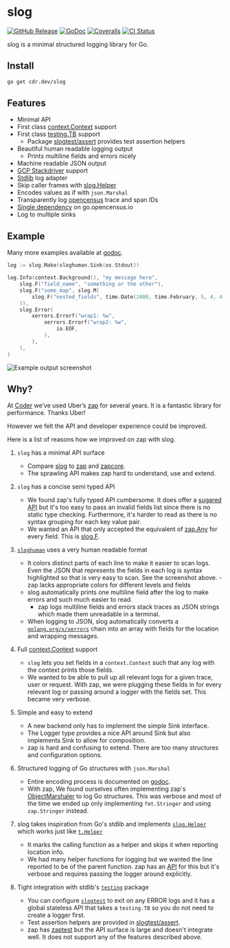 # slog

[![GitHub Release](https://img.shields.io/github/v/release/cdr/slog?color=6b9ded&sort=semver)](https://github.com/cdr/slog/releases)
[![GoDoc](https://godoc.org/cdr.dev/slog?status.svg)](https://godoc.org/cdr.dev/slog)
[![Coveralls](https://img.shields.io/coveralls/github/cdr/slog?color=65d6a4)](https://coveralls.io/github/cdr/slog)
[![CI Status](https://github.com/cdr/slog/workflows/ci/badge.svg)](https://github.com/cdr/slog/actions)

slog is a minimal structured logging library for Go.

## Install

```bash
go get cdr.dev/slog
```

## Features

- Minimal API
- First class [context.Context](https://blog.golang.org/context) support
- First class [testing.TB](https://godoc.org/cdr.dev/slog/sloggers/slogtest) support
  - Package [slogtest/assert](https://godoc.org/cdr.dev/slog/sloggers/slogtest/assert) provides test assertion helpers
- Beautiful human readable logging output
  - Prints multiline fields and errors nicely
- Machine readable JSON output
- [GCP Stackdriver](https://godoc.org/cdr.dev/slog/sloggers/slogstackdriver) support
- [Stdlib](https://godoc.org/cdr.dev/slog#Stdlib) log adapter
- Skip caller frames with [slog.Helper](https://godoc.org/cdr.dev/slog#Helper)
- Encodes values as if with `json.Marshal`
- Transparently log [opencensus](https://godoc.org/go.opencensus.io/trace) trace and span IDs
- [Single dependency](https://godoc.org/cdr.dev/slog?imports) on go.opencensus.io
- Log to multiple sinks

## Example

Many more examples available at [godoc](https://godoc.org/cdr.dev/slog#pkg-examples).

```go
log := slog.Make(sloghuman.Sink(os.Stdout))

log.Info(context.Background(), "my message here",
    slog.F("field_name", "something or the other"),
    slog.F("some_map", slog.M(
        slog.F("nested_fields", time.Date(2000, time.February, 5, 4, 4, 4, 0, time.UTC)),
    )),
    slog.Error(
        xerrors.Errorf("wrap1: %w",
            xerrors.Errorf("wrap2: %w",
                io.EOF,
            ),
        ),
    ),
)
```

![Example output screenshot](https://i.imgur.com/KGRmQFo.png)

## Why?

At [Coder](https://github.com/cdr) we’ve used Uber’s [zap](https://github.com/uber-go/zap) for several years.
It is a fantastic library for performance. Thanks Uber!

However we felt the API and developer experience could be improved.

Here is a list of reasons how we improved on zap with slog.

1. `slog` has a minimal API surface

   - Compare [slog](https://godoc.org/cdr.dev/slog) to [zap](https://godoc.org/go.uber.org/zap) and
     [zapcore](https://godoc.org/go.uber.org/zap/zapcore).
   - The sprawling API makes zap hard to understand, use and extend.

1. `slog` has a concise semi typed API

   - We found zap's fully typed API cumbersome. It does offer a
     [sugared API](https://godoc.org/go.uber.org/zap#hdr-Choosing_a_Logger)
     but it's too easy to pass an invalid fields list since there is no static type checking.
     Furthermore, it's harder to read as there is no syntax grouping for each key value pair.
   - We wanted an API that only accepted the equivalent of [zap.Any](https://godoc.org/go.uber.org/zap#Any)
     for every field. This is [slog.F](https://godoc.org/cdr.dev/slog#F).

1. [`sloghuman`](https://godoc.org/cdr.dev/slog/sloggers/sloghuman) uses a very human readable format

   - It colors distinct parts of each line to make it easier to scan logs. Even the JSON that represents
     the fields in each log is syntax highlighted so that is very easy to scan. See the screenshot above. - zap lacks appropriate colors for different levels and fields
   - slog automatically prints one multiline field after the log to make errors and such much easier to read.
     - zap logs multiline fields and errors stack traces as JSON strings which made them unreadable in a terminal.
   - When logging to JSON, slog automatically converts a [`golang.org/x/xerrors`](https://golang.org/x/xerrors) chain
     into an array with fields for the location and wrapping messages.

1. Full [context.Context](https://blog.golang.org/context) support

   - `slog` lets you set fields in a `context.Context` such that any log with the context prints those fields.
   - We wanted to be able to pull up all relevant logs for a given trace, user or request. With zap, we were plugging
     these fields in for every relevant log or passing around a logger with the fields set. This became very verbose.

1. Simple and easy to extend

   - A new backend only has to implement the simple Sink interface.
   - The Logger type provides a nice API around Sink but also implements
     Sink to allow for composition.
   - zap is hard and confusing to extend. There are too many structures and configuration options.

1. Structured logging of Go structures with `json.Marshal`

   - Entire encoding process is documented on [godoc](https://godoc.org/cdr.dev/slog#Map.MarshalJSON).
   - With zap, We found ourselves often implementing zap's
     [ObjectMarshaler](https://godoc.org/go.uber.org/zap/zapcore#ObjectMarshaler) to log Go structures. This was
     verbose and most of the time we ended up only implementing `fmt.Stringer` and using `zap.Stringer` instead.

1. slog takes inspiration from Go's stdlib and implements [`slog.Helper`](https://godoc.org/cdr.dev/slog#Helper)
   which works just like [`t.Helper`](https://golang.org/pkg/testing/#T.Helper)

   - It marks the calling function as a helper and skips it when reporting location info.
   - We had many helper functions for logging but we wanted the line reported to be of the parent function.
     zap has an [API](https://godoc.org/go.uber.org/zap#AddCallerSkip) for this but it's verbose and requires
     passing the logger around explicitly.

1. Tight integration with stdlib's [`testing`](https://golang.org/pkg/testing) package
   - You can configure [`slogtest`](https://godoc.org/cdr.dev/slog/sloggers/slogtest) to exit on any ERROR logs
     and it has a global stateless API that takes a `testing.TB` so you do not need to create a logger first.
   - Test assertion helpers are provided in [slogtest/assert](https://godoc.org/cdr.dev/slog/sloggers/slogtest/assert).
   - zap has [zaptest](https://godoc.org/go.uber.org/zap/zaptest) but the API surface is large and doesn't
     integrate well. It does not support any of the features described above.
